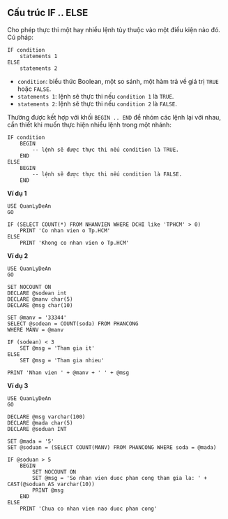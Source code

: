 ## Cấu trúc IF .. ELSE 
Cho phép thực thi một hay nhiều lệnh tùy thuộc vào một điều kiện nào đó.  
Cú pháp:
``` tsql
IF condition
    statements 1
ELSE 
    statements 2
```
- `condition`: biểu thức Boolean, một so sánh, một hàm trả về giá trị `TRUE` hoặc `FALSE`.
- `statements 1`: lệnh sẽ thực thi nếu `condition 1` là `TRUE`.
- `statements 2`: lệnh sẽ thực thi nếu `condition 2` là `FALSE`.  

Thường được kết hợp với khối `BEGIN .. END` để nhóm các lệnh lại với nhau, cần thiết khi muốn thực hiện nhiều lệnh trong một nhánh:
``` tsql
IF condition
    BEGIN
        -- lệnh sẽ được thực thi nếu condition là TRUE.
    END
ELSE
    BEGIN
        -- lệnh sẽ được thực thi nếu condition là FALSE.
    END
```

**Ví dụ 1**
```tsql
USE QuanLyDeAn
GO

IF (SELECT COUNT(*) FROM NHANVIEN WHERE DCHI like 'TPHCM' > 0)
    PRINT 'Co nhan vien o Tp.HCM'
ELSE
    PRINT 'Khong co nhan vien o Tp.HCM'
```

**Ví dụ 2**
```tsql
USE QuanLyDeAn
GO

SET NOCOUNT ON 
DECLARE @sodean int
DECLARE @manv char(5)
DECLARE @msg char(10)

SET @manv = '33344'
SELECT @sodean = COUNT(soda) FROM PHANCONG
WHERE MANV = @manv

IF (sodean) < 3
    SET @msg = 'Tham gia it'
ELSE
    SET @msg = 'Tham gia nhieu'

PRINT 'Nhan vien ' + @manv + ' ' + @msg
```

**Ví dụ 3**
``` tsql
USE QuanLyDeAn
GO

DECLARE @msg varchar(100)
DECLARE @mada char(5)
DECLARE @soduan INT

SET @mada = '5'
SET @soduan = (SELECT COUNT(MANV) FROM PHANCONG WHERE soda = @mada)

IF @soduan > 5
    BEGIN 
        SET NOCOUNT ON
        SET @msg = 'So nhan vien duoc phan cong tham gia la: ' + CAST(@soduan AS varchar(10))
        PRINT @msg
    END
ELSE
    PRINT 'Chua co nhan vien nao duoc phan cong'
```